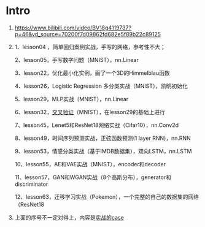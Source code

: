 # Intro

1. https://www.bilibili.com/video/BV18g4119737?p=46&vd_source=70200f7d09862fd682e5f89b22c89125

2. 1、lesson04 ，简单回归案例实战，手写的网络，参考性不大；
   
   2、lesson05，手写数字问题（MNIST），nn.Linear
   
   3、lesson22，优化最小化实例，画了一个3D的Himmelblau函数
   
   4、lesson26，Logistic Regression 多分类实战（MNIST），凯明初始化
   
   5、lesson29，MLP实战（MNIST），nn.Linear
   
   6、lesson32，[交叉验证](https://www.zhihu.com/search?q=%E4%BA%A4%E5%8F%89%E9%AA%8C%E8%AF%81&search_source=Entity&hybrid_search_source=Entity&hybrid_search_extra=%7B%22sourceType%22%3A%22article%22%2C%22sourceId%22%3A%22525266605%22%7D)（MNIST），在lesson29的基础上进行
   
   7、lesson45，Lenet5和ResNet18网络实战（Cifar10），nn.Conv2d
   
   8、lesson49，时间序列预测实战，正弦函数预测(1 layer RNN)，nn.RNN
   
   9、lesson53，情感分类实战（基于IMDB数据集），双向LSTM，nn.LSTM
   
   10、lesson55，AE和VAE实战（MNIST），encoder和decoder
   
   11、lesson57，GAN和WGAN实战（8个高斯分布），generator和discriminator
   
   12、lesson63，迁移学习实战（Pokemon），一个完整的自己的数据集的网络（ResNet18

3. 上面的序号不一定对得上，内容是<u>实战的case</u>
